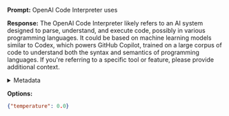 **Prompt:**
OpenAI Code Interpreter uses  

**Response:**
The OpenAI Code Interpreter likely refers to an AI system designed to parse, understand, and execute code, possibly in various programming languages. It could be based on machine learning models similar to Codex, which powers GitHub Copilot, trained on a large corpus of code to understand both the syntax and semantics of programming languages. If you're referring to a specific tool or feature, please provide additional context.

<details><summary>Metadata</summary>

- Duration: 3463 ms
- Datetime: 2023-11-16T16:50:18.106674
- Model: gpt-4-1106-preview

</details>

**Options:**
```json
{"temperature": 0.0}
```


